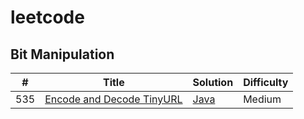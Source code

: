 # leetcode

## Bit Manipulation
|  #  | Title           |  Solution       | Difficulty    | 
|-----|---------------- | --------------- | ------------- |
535 | [Encode and Decode TinyURL](https://leetcode.com/problems/encode-and-decode-tinyurl/) | [Java](./Java/EncodeAndDecodeTinyURL.java) | Medium         |||
